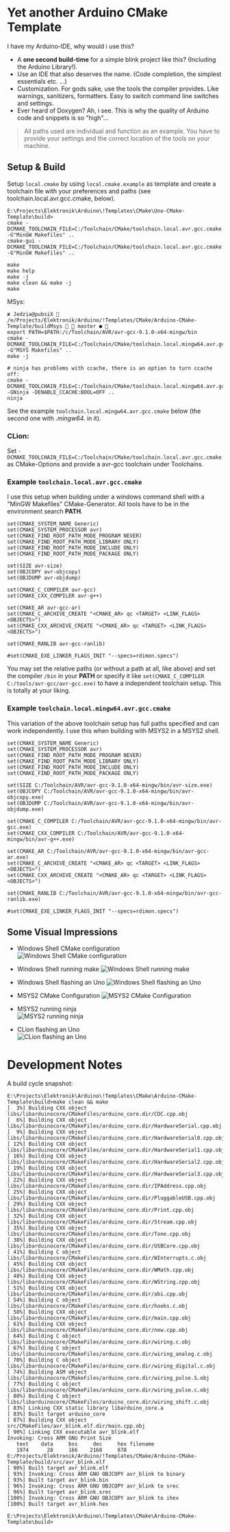 # Yet another Arduino CMake Template #    

I have my Arduino-IDE, why would i use this?
- A **one second build-time** for a simple blink project like this? (Including the Arduino Library!).
- Use an IDE that also deserves the name. (Code completion, the simplest essentials etc. ...)
- Customization. For gods sake, use the tools the compiler provides. Like warnings, sanitizers,
  formatters. Easy to switch command line switches and settings.
- Ever heard of Doxygen? Ah, i see. This is why the quality of Arduino code and snippets
  is so "high"... 

> All paths used are individual and function as an example. You have to provide your settings
> and the correct location of the tools on your machine.

## Setup & Build ##
Setup `local.cmake` by using `local.cmake.example` as template and create a toolchain file with your
preferences and paths (see toolchain.local.avr.gcc.cmake, below).

    E:\Projects\Elektronik\Arduino\!Templates\CMake\Uno-CMake-Template\build>
    cmake -DCMAKE_TOOLCHAIN_FILE=C:/Toolchain/CMake/toolchain.local.avr.gcc.cmake -G"MinGW Makefiles" ..  
	cmake-gui -DCMAKE_TOOLCHAIN_FILE=C:/Toolchain/CMake/toolchain.local.avr.gcc.cmake -G"MinGW Makefiles" ..

    make
    make help
    make -j
	make clean && make -j
	make 

MSys:

    ✘ Jedzia@pubsiX  /e/Projects/Elektronik/Arduino/!Templates/CMake/Arduino-CMake-Template/buildMsys   master ●  
    export PATH=$PATH:/c/Toolchain/AVR/avr-gcc-9.1.0-x64-mingw/bin
    cmake -DCMAKE_TOOLCHAIN_FILE=C:/Toolchain/CMake/toolchain.local.mingw64.avr.gcc.cmake -G"MSYS Makefiles" ..
    make -j

    # ninja has problems with ccache, there is an option to turn ccache off: 
    cmake -DCMAKE_TOOLCHAIN_FILE=C:/Toolchain/CMake/toolchain.local.mingw64.avr.gcc.cmake -GNinja -DENABLE_CCACHE:BOOL=OFF ..
    ninja

See the example `toolchain.local.mingw64.avr.gcc.cmake` below (the second one with *.mingw64.* in it).

### CLion: ###
Set `-DCMAKE_TOOLCHAIN_FILE=C:/Toolchain/CMake/toolchain.local.avr.gcc.cmake` as CMake-Options and 
provide a avr-gcc toolchain under Toolchains.

### Example `toolchain.local.avr.gcc.cmake` ###

I use this setup when building under a windows command shell with a "MinGW Makefiles"
CMake-Generator. All tools have to be in the environment search **PATH**. 

    set(CMAKE_SYSTEM_NAME Generic)
    set(CMAKE_SYSTEM_PROCESSOR avr)
    set(CMAKE_FIND_ROOT_PATH_MODE_PROGRAM NEVER)
    set(CMAKE_FIND_ROOT_PATH_MODE_LIBRARY ONLY)
    set(CMAKE_FIND_ROOT_PATH_MODE_INCLUDE ONLY)
    set(CMAKE_FIND_ROOT_PATH_MODE_PACKAGE ONLY)
    
    set(SIZE avr-size)
    set(OBJCOPY avr-objcopy)
    set(OBJDUMP avr-objdump)

    set(CMAKE_C_COMPILER avr-gcc)
    set(CMAKE_CXX_COMPILER avr-g++)
    
    set(CMAKE_AR avr-gcc-ar)
    set(CMAKE_C_ARCHIVE_CREATE "<CMAKE_AR> qc <TARGET> <LINK_FLAGS> <OBJECTS>")
    set(CMAKE_CXX_ARCHIVE_CREATE "<CMAKE_AR> qc <TARGET> <LINK_FLAGS> <OBJECTS>")
    
    set(CMAKE_RANLIB avr-gcc-ranlib)
    
    #set(CMAKE_EXE_LINKER_FLAGS_INIT "--specs=rdimon.specs")

You may set the relative paths (or without a path at all, like above) and set the compiler `/bin`
in your **PATH** or specify it like `set(CMAKE_C_COMPILER C:/tools/avr-gcc/avr-gcc.exe)` to have
a independent toolchain setup. This is totally at your liking.

### Example `toolchain.local.mingw64.avr.gcc.cmake` ###

This variation of the above toolchain setup has full paths specified and can work independently.
I use this when building with MSYS2 in a MSYS2 shell.  

    set(CMAKE_SYSTEM_NAME Generic)
    set(CMAKE_SYSTEM_PROCESSOR avr)
    set(CMAKE_FIND_ROOT_PATH_MODE_PROGRAM NEVER)
    set(CMAKE_FIND_ROOT_PATH_MODE_LIBRARY ONLY)
    set(CMAKE_FIND_ROOT_PATH_MODE_INCLUDE ONLY)
    set(CMAKE_FIND_ROOT_PATH_MODE_PACKAGE ONLY)
    
    set(SIZE C:/Toolchain/AVR/avr-gcc-9.1.0-x64-mingw/bin/avr-size.exe)
    set(OBJCOPY C:/Toolchain/AVR/avr-gcc-9.1.0-x64-mingw/bin/avr-objcopy.exe)
    set(OBJDUMP C:/Toolchain/AVR/avr-gcc-9.1.0-x64-mingw/bin/avr-objdump.exe)
    
    set(CMAKE_C_COMPILER C:/Toolchain/AVR/avr-gcc-9.1.0-x64-mingw/bin/avr-gcc.exe)
    set(CMAKE_CXX_COMPILER C:/Toolchain/AVR/avr-gcc-9.1.0-x64-mingw/bin/avr-g++.exe)
    
    set(CMAKE_AR C:/Toolchain/AVR/avr-gcc-9.1.0-x64-mingw/bin/avr-gcc-ar.exe)
    set(CMAKE_C_ARCHIVE_CREATE "<CMAKE_AR> qc <TARGET> <LINK_FLAGS> <OBJECTS>")
    set(CMAKE_CXX_ARCHIVE_CREATE "<CMAKE_AR> qc <TARGET> <LINK_FLAGS> <OBJECTS>")
    
    set(CMAKE_RANLIB C:/Toolchain/AVR/avr-gcc-9.1.0-x64-mingw/bin/avr-gcc-ranlib.exe)
    
    #set(CMAKE_EXE_LINKER_FLAGS_INIT "--specs=rdimon.specs")

## Some Visual Impressions ## 


* Windows Shell CMake configuration    
  ![Windows Shell CMake configuration](doc/Media/2020-05-12_23_30_03-AVR_Embedded_GCC_Shell_configure.png)
* Windows Shell running make
  ![Windows Shell running make](doc/Media/2020-05-12_23_30_03-AVR_Embedded_GCC_Shell.png)
* Windows Shell flashing an Uno
  ![Windows Shell flashing an Uno](doc/Media/2020-05-13_01_03_19-AVR_Embedded_GCC_Shell_flash.png)


* MSYS2 CMake Configuration
  ![MSYS2 CMake Configuration](doc/Media/2020-05-13_00_12_35-Cmder.png)
* MSYS2 running ninja  
  ![MSYS2 running ninja](doc/Media/2020-05-13_00_13_15-Cmder_Ninja.png)


* CLion flashing an Uno  
  ![CLion flashing an Uno](doc/Media/2020-05-13_01_04_13-Arduino-Uno-CMake-Template–main.cpp.png)


# Development Notes #    


A build cycle snapshot:

    E:\Projects\Elektronik\Arduino\!Templates\CMake\Arduino-CMake-Template\build>make clean && make
    [  3%] Building CXX object libs/libarduinocore/CMakeFiles/arduino_core.dir/CDC.cpp.obj
    [  6%] Building CXX object libs/libarduinocore/CMakeFiles/arduino_core.dir/HardwareSerial.cpp.obj
    [  9%] Building CXX object libs/libarduinocore/CMakeFiles/arduino_core.dir/HardwareSerial0.cpp.obj
    [ 12%] Building CXX object libs/libarduinocore/CMakeFiles/arduino_core.dir/HardwareSerial1.cpp.obj
    [ 16%] Building CXX object libs/libarduinocore/CMakeFiles/arduino_core.dir/HardwareSerial2.cpp.obj
    [ 19%] Building CXX object libs/libarduinocore/CMakeFiles/arduino_core.dir/HardwareSerial3.cpp.obj
    [ 22%] Building CXX object libs/libarduinocore/CMakeFiles/arduino_core.dir/IPAddress.cpp.obj
    [ 25%] Building CXX object libs/libarduinocore/CMakeFiles/arduino_core.dir/PluggableUSB.cpp.obj
    [ 29%] Building CXX object libs/libarduinocore/CMakeFiles/arduino_core.dir/Print.cpp.obj
    [ 32%] Building CXX object libs/libarduinocore/CMakeFiles/arduino_core.dir/Stream.cpp.obj
    [ 35%] Building CXX object libs/libarduinocore/CMakeFiles/arduino_core.dir/Tone.cpp.obj
    [ 38%] Building CXX object libs/libarduinocore/CMakeFiles/arduino_core.dir/USBCore.cpp.obj
    [ 41%] Building C object libs/libarduinocore/CMakeFiles/arduino_core.dir/WInterrupts.c.obj
    [ 45%] Building CXX object libs/libarduinocore/CMakeFiles/arduino_core.dir/WMath.cpp.obj
    [ 48%] Building CXX object libs/libarduinocore/CMakeFiles/arduino_core.dir/WString.cpp.obj
    [ 51%] Building CXX object libs/libarduinocore/CMakeFiles/arduino_core.dir/abi.cpp.obj
    [ 54%] Building C object libs/libarduinocore/CMakeFiles/arduino_core.dir/hooks.c.obj
    [ 58%] Building CXX object libs/libarduinocore/CMakeFiles/arduino_core.dir/main.cpp.obj
    [ 61%] Building CXX object libs/libarduinocore/CMakeFiles/arduino_core.dir/new.cpp.obj
    [ 64%] Building C object libs/libarduinocore/CMakeFiles/arduino_core.dir/wiring.c.obj
    [ 67%] Building C object libs/libarduinocore/CMakeFiles/arduino_core.dir/wiring_analog.c.obj
    [ 70%] Building C object libs/libarduinocore/CMakeFiles/arduino_core.dir/wiring_digital.c.obj
    [ 74%] Building ASM object libs/libarduinocore/CMakeFiles/arduino_core.dir/wiring_pulse.S.obj
    [ 77%] Building C object libs/libarduinocore/CMakeFiles/arduino_core.dir/wiring_pulse.c.obj
    [ 80%] Building C object libs/libarduinocore/CMakeFiles/arduino_core.dir/wiring_shift.c.obj
    [ 83%] Linking CXX static library libarduino_core.a
    [ 83%] Built target arduino_core
    [ 87%] Building CXX object src/CMakeFiles/avr_blink.elf.dir/main.cpp.obj
    [ 90%] Linking CXX executable avr_blink.elf
    Invoking: Cross ARM GNU Print Size
       text    data     bss     dec     hex filename
       1974      28     166    2168     878 E:/Projects/Elektronik/Arduino/!Templates/CMake/Arduino-CMake-Template/build/src/avr_blink.elf
    [ 90%] Built target avr_blink.elf
    [ 93%] Invoking: Cross ARM GNU OBJCOPY avr_blink to binary
    [ 93%] Built target avr_blink.bin
    [ 96%] Invoking: Cross ARM GNU OBJCOPY avr_blink to srec
    [ 96%] Built target avr_blink.srec
    [100%] Invoking: Cross ARM GNU OBJCOPY avr_blink to ihex
    [100%] Built target avr_blink.hex
    
    E:\Projects\Elektronik\Arduino\!Templates\CMake\Arduino-CMake-Template\build>
